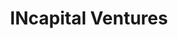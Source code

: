 ---
layout: firm_page
title: "INcapital Ventures"
id: "incapitalvc.com"
permalink: "/incapitalventuresincapitalvc.com/"
website: "https://incapitalvc.com"
offices: "Toronto (Canada), Tel Aviv (Israel), New York (United States)"
investment_stages: "Series A, Series B"
portfolio_companies: "Onebeat, Iguazio, Pente Networks"
portfolio_link: "https://incapitalvc.com/portfolio/"
investment_markets: "Machine Learning, IoT and Infrastructure, Business Intelligence, Cyber Security, Data Applications, Fintech"
founded_year: "2019"
description: "INcapital Ventures is a Canadian venture fund investing in early growth-stage technology companies, primarily from Israel, with a focus on companies with established product-market fit and North American operations. They leverage their network and experience to support growth and create meaningful returns for their portfolio companies."
linkedin: "https://il.linkedin.com/company/incapital-ventures"
twitter: ""
instagram: ""
team_page: ""
investor_type: "Venture Capital"
crunchbase: "https://www.crunchbase.com/organization/incapital-ventures"
pitchbook: "https://pitchbook.com/profiles/investor/416538-55"

# SEO Optimization
meta_title: "INcapital Ventures - VC Firm - projectstartups.com"
meta_description: "INcapital Ventures, INcapital Ventures is a Canadian venture fund investing in early growth-stage technology companies, primarily from Israel, with a focus on companies w..."
meta_keywords: "INcapital Ventures, Machine Learning, IoT and Infrastructure, Business Intelligence, Cyber Security, Data Applications, Fintech, VC firm, venture capital, startup investor, projectstartups.com"
canonical_url: "https://vc.projectstartups.com/incapitalventuresincapitalvc.com/"
---